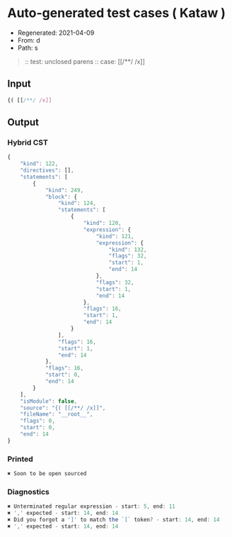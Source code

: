# Auto-generated test cases ( Kataw )
- Regenerated: 2021-04-09
- From: d
- Path: s
> :: test: unclosed parens
> :: case: [[/**/ /x]]
## Input

`````js
{( [[/**/ /x]]
`````

## Output

### Hybrid CST

```javascript
{
    "kind": 122,
    "directives": [],
    "statements": [
        {
            "kind": 249,
            "block": {
                "kind": 124,
                "statements": [
                    {
                        "kind": 120,
                        "expression": {
                            "kind": 121,
                            "expression": {
                                "kind": 132,
                                "flags": 32,
                                "start": 1,
                                "end": 14
                            },
                            "flags": 32,
                            "start": 1,
                            "end": 14
                        },
                        "flags": 16,
                        "start": 1,
                        "end": 14
                    }
                ],
                "flags": 16,
                "start": 1,
                "end": 14
            },
            "flags": 16,
            "start": 0,
            "end": 14
        }
    ],
    "isModule": false,
    "source": "{( [[/**/ /x]]",
    "fileName": "__root__",
    "flags": 0,
    "start": 0,
    "end": 14
}
```

### Printed

```javascript
✖ Soon to be open sourced
```

### Diagnostics

```javascript
✖ Unterminated regular expression - start: 5, end: 11
✖ ',' expected - start: 14, end: 14
✖ Did you forgot a ']' to match the `[` token? - start: 14, end: 14
✖ ',' expected - start: 14, end: 14

```

